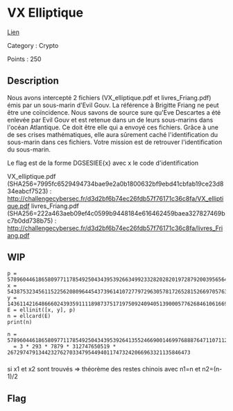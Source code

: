 # VX Elliptique

[Lien](https://ctf.challengecybersec.fr/7a144cdc500b28e80cf760d60aca2ed3/challenge-detail.php?chall=33)

Category : Crypto

Points : 250

## Description
Nous avons intercepté 2 fichiers (VX_elliptique.pdf et livres_Friang.pdf) émis par un sous-marin d'Evil Gouv. La référence à Brigitte Friang ne peut être une coïncidence. Nous savons de source sure qu'Eve Descartes a été enlevée par Evil Gouv et est retenue dans un de leurs sous-marins dans l'océan Atlantique. Ce doit être elle qui a envoyé ces fichiers. Grâce à une de ses crises mathématiques, elle aura sûrement caché l'identification du sous-marin dans ces fichiers. Votre mission est de retrouver l'identification du sous-marin.

Le flag est de la forme DGSESIEE{x} avec x le code d'identification

VX_elliptique.pdf (SHA256=7995fc6529494734bae9e2a0b1800632bf9ebd41cbfab19ce23d834eabcf7523) : http://challengecybersec.fr/d3d2bf6b74ec26fdb57f76171c36c8fa/VX_elliptique.pdf
livres_Friang.pdf (SHA256=222a463aeb09ef4c0599b9448184e616462459baea327827469bc7b0dd738b75) : http://challengecybersec.fr/d3d2bf6b74ec26fdb57f76171c36c8fa/livres_Friang.pdf

## WIP

```
p = 57896044618658097711785492504343953926634992332820282019728792003956564819949
x = 54387532345611522562080964454373961410727797296305781726528152669705763479709
y = 14361142164866602439359111189873751719750924094051390005776268461061669568849
E = ellinit([x, y], p)
n = ellcard(E)
print(n)
```
```
n = 57896044618658097711785492504343953926413552466900146997688876471107112716167
  = 3 * 293 * 7879 * 312747650519 * 26729747913442327627033479544940117473242066963321135846473
```



###
si x1 et x2 sont trouvés => théorème des restes chinois avec n1=n et n2=(n-1)/2


## Flag
